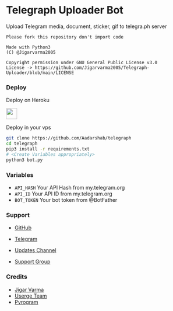 # Telegraph Uploader Bot

Upload Telegram media, document, sticker, gif to telegra.ph server

```
Please fork this repository don't import code

Made with Python3
(C) @Jigarvarma2005

Copyright permission under GNU General Public License v3.0
License -> https://github.com/Jigarvarma2005/Telegraph-Uploader/blob/main/LICENSE
```

### Deploy

Deploy on Heroku
<p align="left">
  <a href="https://dashboard.render.com/deploy?template=https://github.com/Aadarshab/telegraph.git">
     <img height="30px" src="https://img.shields.io/badge/Deploy%20To%20Heroku-blueviolet?style=for-the-badge&logo=heroku">
  </a>
</p>

Deploy in your vps
```sh
git clone https://github.com/Aadarshab/telegraph
cd telegraph
pip3 install -r requirements.txt
# <Create Variables appropriately>
python3 bot.py
```

### Variables

* `API_HASH` Your API Hash from my.telegram.org
* `API_ID` Your API ID from my.telegram.org
* `BOT_TOKEN` Your bot token from @BotFather

### Support

* [GitHub](https://telegram.me/abracked)
* [Telegram](https://telegram.me/abracked)
* [Updates Channel](https://telegram.me/abracked)

* [Support Group](https://telegram.me/abracked)

### Credits

* [Jigar Varma]()
* [Userge Team]()
* [Pyrogram](https://github.com/pyrogram/pyrogram)

